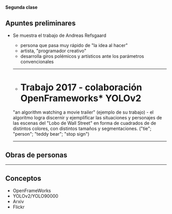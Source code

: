 #### Segunda clase

## Apuntes preliminares

* Se muestra el trabajo de Andreas Refsgaard
  - persona que pasa muy rápido de "la idea al hacer"
  - artista, "programador creativo"
  - desarrolla giros polémicos y artísticos ante los parámetros convencionales
  * * * 
  - # Trabajo 2017 - colaboración OpenFrameworks* YOLOv2
  "an algorithm watching a movie trailer" (ejemplo de su trabajo) - el algoritmo logra discernir y ejemplificar las situaciones y personajes de las escenas del "Lobo de Wall Street" en forma de cuadrados de de distintos colores, con distintos tamaños y segmentaciones. ("tie"; "person"; "teddy bear"; "stop sign")

  * * *
## Obras de personas

* * *

## Conceptos
- OpenFrameWorks
- YOLOv2/YOLO90000
- Arxiv
- Flickr
